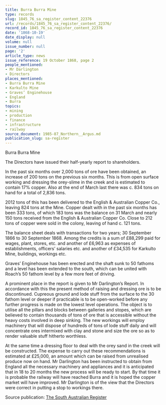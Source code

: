 ```yaml
---
title: Burra Burra Mine
type: records
slug: 1845_76_sa_register_content_22376
url: /records/1845_76_sa_register_content_22376/
record_id: 1845_76_sa_register_content_22376
date: '1868-10-19'
date_display: null
volume: null
issue_number: null
page: '2'
article_type: news
issue_reference: 19 October 1868, page 2
people_mentioned:
- Mr Darlington
- Directors
places_mentioned:
- Burra Burra Mine
- Karkulto Mine
- Graves’ Enginehouse
- England
- Burra
topics:
- mining
- production
- finance
- infrastructure
- railway
source_document: 1985-87_Northern__Argus.md
publication_slug: sa-register
---
```


Burra Burra Mine

The Directors have issued their half-yearly report to shareholders.

In the past six months over 2,000 tons of ore have been obtained, an increase of 200 tons on the previous six months.  This is from open surface working and dressing the orey-slime in the creek and is estimated to contain 17% copper.  Also at the end of March last there was c. 834 tons on hand for a total of 2,836 tons.

2012 tons of this has been delivered to the English & Australian Copper Co., leaving 824 tons at the Mine.  Copper dealt with in the past six months has been 333 tons, of which 183 tons was the balance on 31 March and nearly 150 tons received from the English & Australian Copper Co.  Close to 212 tons of copper were sold in the colony, leaving of hand c. 121 tons.

The balance sheet deals with transactions for two years; 30 September 1866 to 30 September 1868.  Among the credits is a sum of £88,299 paid for wages, plant, stores, etc. and another of £6,963 as expenses of establishments, officers’ salaries etc. and another of £34,535 for Karkulto Mine, buildings, workings etc.

Graves’ Enginehouse has been erected and the shaft sunk to 50 fathoms and a level has been extended to the south, which can be united with Roach’s 50 fathom level by a few more feet of driving.

A prominent place in the report is given to Mr Darlington’s Report.  In accordance with this the present method of raising and dressing ore is to be discontinued.  Cupreous ground and lode stuff from the surface to the 30 fathom level or deeper if practicable is to be open-worked before any further progress is made on the lowest level operations.  The object is to utilise all the pillars and blocks between galleries and stopes, which are believed to contain thousands of tons of ore that is accessible without the heavy costs involved in deep sinking.  The new workings will employ machinery that will dispose of hundreds of tons of lode stuff daily and will concentrate ores intermixed with clay and stone and size the ore so as to render valuable stuff hitherto worthless.

At the same time a dressing floor to deal with the orey sand in the creek will be constructed.  The expense to carry out these recommendations is estimated at £25,000, an amount which can be raised from unrealised produce now on hand.  Mr Darlington has been instructed to obtain from England all the necessary machinery and appliances and it is anticipated that in 18 to 20 months the new process will be ready to start.  By that time it is probable the railway will have reached Burra and it is hoped the copper market will have improved.  Mr Darlington is of the view that the Directors were correct in putting a stop to workings there.

Source publication: [The South Australian Register](/publications/sa-register/)

